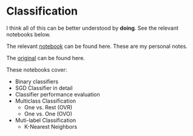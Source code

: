 # Classification

I think all of this can be better understood by **doing**.  See the relevant notebooks below. 

The relevant [notebook](http://localhost:8888/notebooks/Data-Science/MLProjects/Notes/Classification%20-%20Happiness%20Score.ipynb) can be found here.  These are my personal notes.  

The [original](http://localhost:8888/notebooks/Data-Science/Akramz/03.Classification.ipynb) can be found here.

These notebooks cover: 

* Binary classifiers
* SGD Classifier in detail
* Classifier performance evaluation
* Multiclass Classification
    * One vs. Rest (OVR)
    * One vs. One (OVO)
* Muti-label Classification
    * K-Nearest Neighbors


